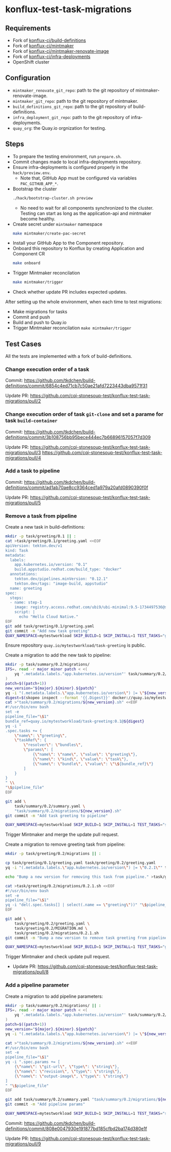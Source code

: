 # konflux-test-task-migrations

## Requirements

- Fork of [konflux-ci/build-definitions](https://github.com/konflux-ci/build-definitions/)
- Fork of [konflux-ci/mintmaker](https://github.com/konflux-ci/mintmaker/)
- Fork of [konflux-ci/mintmaker-renovate-image](https://github.com/konflux-ci/mintmaker-renovate-image/)
- Fork of [konflux-ci/infra-deployments](https://github.com/konflux-ci/infra-deployments)
- OpenShift cluster

## Configuration

- `mintmaker_renovate_git_repo`: path to the git repository of mintmaker-renovate-image.
- `mintmaker_git_repo`: path to the git repository of mintmaker.
- `build_definitions_git_repo`: path to the git repository of build-definitions.
- `infra_deployment_git_repo`: path to the git repository of infra-deployments.
- `quay_org`: the Quay.io orgnization for testing.

## Steps

- To prepare the testing environment, run `prepare.sh`.
- Commit changes made to local infra-deployments repository.
- Ensure infra-deployments is configured properly in the `hack/preview.env`.
    - Note that, GitHub App must be configured via variables `PAC_GITHUB_APP_*`.
- Bootstrap the cluster
    ```bash
    ./hack/bootstrap-cluster.sh preview
    ```
    - No need to wait for all components synchronized to the cluster. Testing can start as long as the application-api and mintmaker become healthy.
- Create secret under `mintmaker` namespace
    ```bash
    make mintmaker/create-pac-secret
    ```
- Install your GitHub App to the Component repository.
- Onboard this repository to Konflux by creating Application and Component CR
    ```bash
    make onboard
    ```
- Trigger Mintmaker reconcilation
    ```bash
    make mintmaker/trigger
    ```
- Check whether update PR includes expected updates.

After setting up the whole environment, when each time to test migrations:

- Make migrations for tasks
- Commit and push
- Build and push to Quay.io
- Trigger Mintmaker reconcilation `make mintmaker/trigger`

## Test Cases

All the tests are implemented with a fork of build-definitions.

### Change execution order of a task

Commit: https://github.com/tkdchen/build-definitions/commit/6854c4ed71cb7c50ae21afd7223443dba9571f31

Update PR: https://github.com/cqi-stonesoup-test/konflux-test-task-migrations/pull/2

### Change execution order of task `git-clone` and set a parame for task `build-container`

Commit: https://github.com/tkdchen/build-definitions/commit/3b108756bb95bece444ec7b66896157057f7d309

Update PR: https://github.com/cqi-stonesoup-test/konflux-test-task-migrations/pull/3 https://github.com/cqi-stonesoup-test/konflux-test-task-migrations/pull/4

### Add a task to pipeline

Commit: https://github.com/tkdchen/build-definitions/commit/ad1ab70ae8cc9364ced1a979a20afd0890390f0f

Update PR: https://github.com/cqi-stonesoup-test/konflux-test-task-migrations/pull/5

### Remove a task from pipeline

Create a new task in build-definitions:

```bash
mkdir -p task/greeting/0.1 || :
cat >task/greeting/0.1/greeting.yaml <<EOF
apiVersion: tekton.dev/v1
kind: Task
metadata:
  labels:
    app.kubernetes.io/version: "0.1"
    build.appstudio.redhat.com/build_type: "docker"
  annotations:
    tekton.dev/pipelines.minVersion: "0.12.1"
    tekton.dev/tags: "image-build, appstudio"
  name: greeting
spec:
  steps:
  - name: step-1
    image: registry.access.redhat.com/ubi9/ubi-minimal:9.5-1734497536@sha256:94b434a29a894129301f6ff52dbddb19422fc800a109170c634b056da8cd704f
    script: |
      echo "Hello Cloud Native."
EOF
git add task/greeting/0.1/greeting.yaml
git commit -m "Add new task greeting"
QUAY_NAMESPACE=mytestworkload SKIP_BUILD=1 SKIP_INSTALL=1 TEST_TASKS="greeting" ./hack/build-and-push.sh
```

Ensure repository `quay.io/mytestworkload/task-greeting` is public.

Create a migration to add the new task to pipeline:

```bash
mkdir -p task/summary/0.2/migrations/
IFS=. read -r major minor patch < <(
    yq '.metadata.labels."app.kubernetes.io/version"' task/summary/0.2/summary.yaml
)
patch=$((patch+1))
new_version="${major}.${minor}.${patch}"
yq -i "(.metadata.labels.\"app.kubernetes.io/version\") |= \"${new_version}\"" task/summary/0.2/summary.yaml
digest=$(skopeo inspect --format '{{.Digest}}' docker://quay.io/mytestworkload/task-greeting:0.1)
cat >"task/summary/0.2/migrations/${new_version}.sh" <<EOF
#!/usr/bin/env bash
set -e
pipeline_file="\$1"
bundle_ref=quay.io/mytestworkload/task-greeting:0.1@${digest}
yq -i "
.spec.tasks += {
    \"name\": \"greeting\",
    \"taskRef\": {
        \"resolver\": \"bundles\",
        \"params\": [
            {\"name\": \"name\", \"value\": \"greeting\"},
            {\"name\": \"kind\", \"value\": \"task\"},
            {\"name\": \"bundle\", \"value\": \"\${bundle_ref}\"}
        ]
    }
}
" \\
"\$pipeline_file"
EOF

git add \
    task/summary/0.2/summary.yaml \
    "task/summary/0.2/migrations/${new_version}.sh"
git commit -m "Add task greeting to pipeline"

QUAY_NAMESPACE=mytestworkload SKIP_BUILD=1 SKIP_INSTALL=1 TEST_TASKS="summary" ./hack/build-and-push.sh
```

Trigger Mintmaker and merge the update pull request.

Create a migration to remove greeting task from pipeline:

```bash
mkdir -p task/greeting/0.2/migrations || :

cp task/greeting/0.1/greeting.yaml task/greeting/0.2/greeting.yaml
yq -i "(.metadata.labels.\"app.kubernetes.io/version\") |= \"0.2.1\"" task/greeting/0.2/greeting.yaml

echo "Bump a new version for removing this task from pipeline." >task/greeting/0.2/MIGRATION.md

cat >task/greeting/0.2/migrations/0.2.1.sh <<EOF
#!/usr/bin/env bash
set -e
pipeline_file="\$1"
yq -i "del(.spec.tasks[] | select(.name == \"greeting\"))" "\$pipeline_file"
EOF

git add \
    task/greeting/0.2/greeting.yaml \
    task/greeting/0.2/MIGRATION.md \
    task/greeting/0.2/migrations/0.2.1.sh
git commit -m "Bump a new version to remove task greeting from pipeline"

QUAY_NAMESPACE=mytestworkload SKIP_BUILD=1 SKIP_INSTALL=1 TEST_TASKS="greeting" ./hack/build-and-push.sh
```

Trigger Mintmaker and check update pull request.

- Update PR: https://github.com/cqi-stonesoup-test/konflux-test-task-migrations/pull/8

### Add a pipeline parameter

Create a migration to add pipeline parameters:

```bash
mkdir -p task/summary/0.2/migrations/ || :
IFS=. read -r major minor patch < <(
    yq '.metadata.labels."app.kubernetes.io/version"' task/summary/0.2/summary.yaml
)
patch=$((patch+1))
new_version="${major}.${minor}.${patch}"
yq -i "(.metadata.labels.\"app.kubernetes.io/version\") |= \"${new_version}\"" task/summary/0.2/summary.yaml

cat >"task/summary/0.2/migrations/${new_version}.sh" <<EOF
#!/usr/bin/env bash
set -e
pipeline_file="\$1"
yq -i ".spec.params += [
    {\"name\": \"git-url\", \"type\": \"string\"},
    {\"name\": \"revision\", \"type\": \"string\"},
    {\"name\": \"output-image\", \"type\": \"string\"}
]
" "\$pipeline_file"
EOF

git add task/summary/0.2/summary.yaml "task/summary/0.2/migrations/${new_version}.sh"
git commit -m "Add pipeline params"

QUAY_NAMESPACE=mytestworkload SKIP_BUILD=1 SKIP_INSTALL=1 TEST_TASKS="summary" ./hack/build-and-push.sh
```

Commit: https://github.com/tkdchen/build-definitions/commit/808e0047930e191877bd185cfbd2ba174d380e1f

Update PR: https://github.com/cqi-stonesoup-test/konflux-test-task-migrations/pull/9